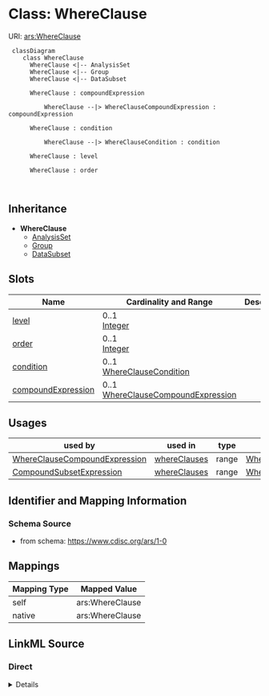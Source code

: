 # Class: WhereClause



URI: [ars:WhereClause](https://www.cdisc.org/ars/1-0WhereClause)



```mermaid
 classDiagram
    class WhereClause
      WhereClause <|-- AnalysisSet
      WhereClause <|-- Group
      WhereClause <|-- DataSubset
      
      WhereClause : compoundExpression
        
          WhereClause --|> WhereClauseCompoundExpression : compoundExpression
        
      WhereClause : condition
        
          WhereClause --|> WhereClauseCondition : condition
        
      WhereClause : level
        
      WhereClause : order
        
      
```





## Inheritance
* **WhereClause**
    * [AnalysisSet](AnalysisSet.md)
    * [Group](Group.md)
    * [DataSubset](DataSubset.md)



## Slots

| Name | Cardinality and Range | Description | Inheritance |
| ---  | --- | --- | --- |
| [level](level.md) | 0..1 <br/> [Integer](Integer.md) |  | direct |
| [order](order.md) | 0..1 <br/> [Integer](Integer.md) |  | direct |
| [condition](condition.md) | 0..1 <br/> [WhereClauseCondition](WhereClauseCondition.md) |  | direct |
| [compoundExpression](compoundExpression.md) | 0..1 <br/> [WhereClauseCompoundExpression](WhereClauseCompoundExpression.md) |  | direct |





## Usages

| used by | used in | type | used |
| ---  | --- | --- | --- |
| [WhereClauseCompoundExpression](WhereClauseCompoundExpression.md) | [whereClauses](whereClauses.md) | range | [WhereClause](WhereClause.md) |
| [CompoundSubsetExpression](CompoundSubsetExpression.md) | [whereClauses](whereClauses.md) | range | [WhereClause](WhereClause.md) |






## Identifier and Mapping Information







### Schema Source


* from schema: https://www.cdisc.org/ars/1-0





## Mappings

| Mapping Type | Mapped Value |
| ---  | ---  |
| self | ars:WhereClause |
| native | ars:WhereClause |





## LinkML Source

<!-- TODO: investigate https://stackoverflow.com/questions/37606292/how-to-create-tabbed-code-blocks-in-mkdocs-or-sphinx -->

### Direct

<details>
```yaml
name: WhereClause
from_schema: https://www.cdisc.org/ars/1-0
rank: 1000
slots:
- level
- order
- condition
- compoundExpression

```
</details>

### Induced

<details>
```yaml
name: WhereClause
from_schema: https://www.cdisc.org/ars/1-0
rank: 1000
attributes:
  level:
    name: level
    from_schema: https://www.cdisc.org/ars/1-0
    rank: 1000
    alias: level
    owner: WhereClause
    domain_of:
    - OrderedListItem
    - WhereClause
    range: integer
  order:
    name: order
    from_schema: https://www.cdisc.org/ars/1-0
    rank: 1000
    alias: order
    owner: WhereClause
    domain_of:
    - OrderedListItem
    - OrderedGroupingFactor
    - OrderedDisplay
    - DisplaySubSection
    - WhereClause
    range: integer
  condition:
    name: condition
    from_schema: https://www.cdisc.org/ars/1-0
    rank: 1000
    alias: condition
    owner: WhereClause
    domain_of:
    - WhereClause
    range: WhereClauseCondition
  compoundExpression:
    name: compoundExpression
    from_schema: https://www.cdisc.org/ars/1-0
    rank: 1000
    alias: compoundExpression
    owner: WhereClause
    domain_of:
    - WhereClause
    range: WhereClauseCompoundExpression

```
</details>